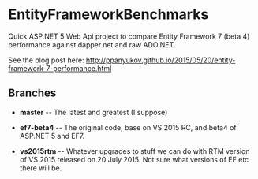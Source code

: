 ﻿# EntityFrameworkBenchmarks

Quick ASP.NET 5 Web Api project to compare Entity Framework 7 (beta 4) performance against dapper.net and raw ADO.NET.

See the blog post here: http://ppanyukov.github.io/2015/05/20/entity-framework-7-performance.html


## Branches

- **master** -- The latest and greatest (I suppose)

- **ef7-beta4** -- The original code, base on VS 2015 RC, and beta4 of ASP.NET 5 and EF7.

- **vs2015rtm** -- Whatever upgrades to stuff we can do with RTM version of VS 2015 released on 20 July 2015. Not sure what versions of EF etc there will be.
 